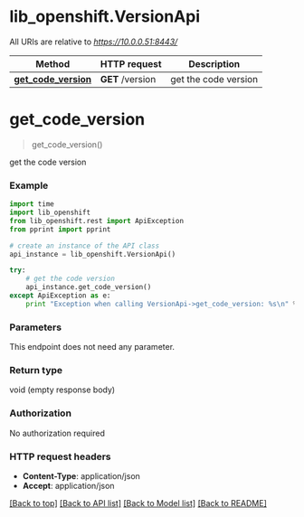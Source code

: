 # lib_openshift.VersionApi

All URIs are relative to *https://10.0.0.51:8443/*

Method | HTTP request | Description
------------- | ------------- | -------------
[**get_code_version**](VersionApi.md#get_code_version) | **GET** /version | get the code version


# **get_code_version**
> get_code_version()

get the code version

### Example 
```python
import time
import lib_openshift
from lib_openshift.rest import ApiException
from pprint import pprint

# create an instance of the API class
api_instance = lib_openshift.VersionApi()

try: 
    # get the code version
    api_instance.get_code_version()
except ApiException as e:
    print "Exception when calling VersionApi->get_code_version: %s\n" % e
```

### Parameters
This endpoint does not need any parameter.

### Return type

void (empty response body)

### Authorization

No authorization required

### HTTP request headers

 - **Content-Type**: application/json
 - **Accept**: application/json

[[Back to top]](#) [[Back to API list]](../README.md#documentation-for-api-endpoints) [[Back to Model list]](../README.md#documentation-for-models) [[Back to README]](../README.md)

